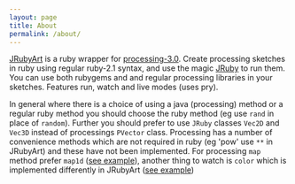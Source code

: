 ```yaml
---
layout: page
title: About
permalink: /about/
---
```


[JRubyArt][jruby_art] is a ruby wrapper for [processing-3.0][processing]. Create processing sketches in ruby using regular ruby-2.1 syntax, and use the magic [JRuby][jruby] to run them. You can use both rubygems and and regular processing libraries in your sketches. Features run, watch and live modes (uses pry).

In general where there is a choice of using a java (processing) method or a regular ruby method you should choose the ruby method (eg use `rand` in place of `random`). Further you should prefer to use `JRuby` classes `Vec2D` and `Vec3D` instead of processings `PVector` class. Processing has a number of convenience methods which are not required in ruby (eg 'pow' use `**` in JRubyArt) and these have not been implemented. For processing `map` method prefer `map1d` ([see example][map1d]), another thing to watch is `color` which is implemented differently in JRubyArt ([see example][color])
  
[jruby]: http://jruby.org
[processing]: https://processing.org

[jruby_art]: https://ruby-processing.github.io/index.html
[color]: https://github.com/ruby-processing/samples4ruby-processing3/blob/master/processing_app/basics/color/creating.rb
[map1d]: https://github.com/ruby-processing/samples4ruby-processing3/blob/master/processing_app/basics/arrays/array.rb